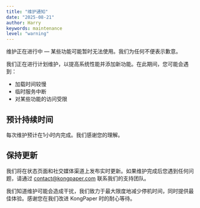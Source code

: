 ```yaml
---
title: "维护通知"
date: "2025-08-21"
author: Harry
keywords: maintenance
level: "warning"
---
```


维护正在进行中 — 某些功能可能暂时无法使用。我们为任何不便表示歉意。

我们正在进行计划维护，以提高系统性能并添加新功能。在此期间，您可能会遇到：
- 加载时间较慢
- 临时服务中断
- 对某些功能的访问受限

## 预计持续时间

每次维护预计在1小时内完成。我们感谢您的理解。

## 保持更新

我们将在状态页面和社交媒体渠道上发布实时更新。如果维护完成后您遇到任何问题，请通过 [contact@kongpaper.com](mailto:contact@kongpaper.com) 联系我们的支持团队。

我们知道维护可能会造成干扰，我们致力于最大限度地减少停机时间，同时提供最佳体验。感谢您在我们改进 KongPaper 时的耐心等待。
